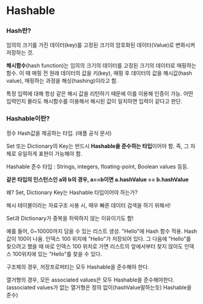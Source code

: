 # Hashable

### Hash란?

임의의 크기를 가진 데이터(key)를 고정된 크기의 암호화된 데이터(Value)로 변화시켜 저장하는 것.

**해시함수**(hash function)는 임의의 크기의 데이터를 고정된 크기의 데이터로 매핑하는 함수. 이 때 매핑 전 원래 데이터의 값을 키(key), 매핑 후 데이터의 값을 해시값(hash value), 매핑하는 과정을 해싱(hashing)이라고 함.

특정 입력에 대해 항상 같은 해시 값을 리턴하기 때문에 이를 이용해 인증이 가능. 어떤 입력인지 몰라도 해시함수를 이용해서 해시된 값이 일치하면 입력이 같다고 판단.

### Hashable이란?

정수 Hash값을 제공하는 타입. (애플 공식 문서)

Set 또는 Dictionary의 Key는 반드시 **Hashable을 준수하는 타입**이어야 함. 즉, 그 자체로 유일하게 표현이 가능해야 함.

Hashable 준수 타입 : Strings, integers, floating-point, Boolean values 등등.

**같은 타입의 인스턴스인 a와 b의 경우, a==b이면 a.hashValue == b.hashValue**

왜? Set, Dictionary Key는 Hashable 타입이어야 하는가?

해시 테이블이라는 자료구조 사용 시, 매우 빠른 데이터 검색을 하기 위해서! 

Set과 Dictionary가 중복을 허락하지 않는 이유이기도 함!

예를 들어, 0~10000까지 담을 수 있는 리스트 생성. "Hello"에 Hash 함수 적용. Hash값이 100이 나옴. 인덱스 100 위치에 "Hello"가 저장되어 있다. 그 다음에 "Hello"를 찾으려고 했을 때 바로 인덱스 100 위치로 가면 리스트의 앞에서부터 찾지 않아도 인덱스 100위치에 있는 "Hello"를 찾을 수 있다.

구조체의 경우, 저장프로퍼티는 모두 Hashable을 준수해야 한다.

열거형의 경우, 모든 associated values은 모두 Hashable을 준수해야한다. (associated values가 없는 열거형은 정의 없이(hashValue말하는듯) Hashable을 준수)
